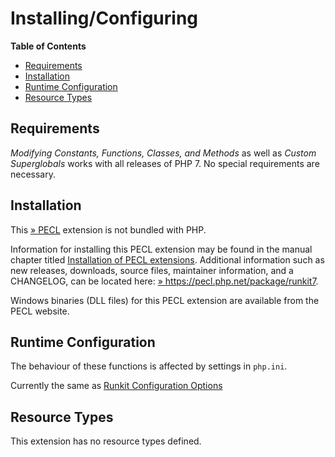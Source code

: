 Installing/Configuring
======================

**Table of Contents**

-   [Requirements](/runkit7/setup.html#Requirements)
-   [Installation](/runkit7/setup.html#Installation)
-   [Runtime Configuration](/runkit7/setup.html#Runtime%20Configuration)
-   [Resource Types](/runkit7/setup.html#Resource%20Types)

Requirements
------------

*Modifying Constants, Functions, Classes, and Methods* as well as
*Custom Superglobals* works with all releases of PHP 7. No special
requirements are necessary.

Installation
------------

This <a href="https://pecl.php.net/" class="link external">» PECL</a>
extension is not bundled with PHP.

Information for installing this PECL extension may be found in the
manual chapter titled
<a href="/install/pecl.html" class="link">Installation of PECL extensions</a>.
Additional information such as new releases, downloads, source files,
maintainer information, and a CHANGELOG, can be located here:
<a href="https://pecl.php.net/package/runkit7" class="link external">» https://pecl.php.net/package/runkit7</a>.

Windows binaries (DLL files) for this PECL extension are available from
the PECL website.

Runtime Configuration
---------------------

The behaviour of these functions is affected by settings in `php.ini`.

Currently the same as
<a href="/runkit/setup.html#Runtime%20Configuration" class="link">Runkit Configuration Options</a>

Resource Types
--------------

This extension has no resource types defined.
